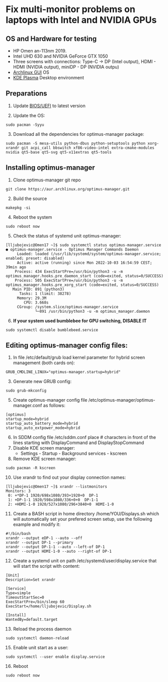 # Fix multi-monitor problems on laptops with Intel and NVIDIA GPUs

## OS and Hardware for testing

* HP Omen an-113nm 2019.
* Intel UHD 630 and NVIDIA GeForce GTX 1050
* Three screens with connections: Type-C -> DP (Intel output), HDMI - HDMI (NVIDIA output), miniDP - DP (NVIDIA outpu)
* [Archlinux GUI](https://archlinuxgui.in/) OS
* [KDE Plasma](https://kde.org/) Desktop environment

## Preparations

1. Update [BIOS/UEFI](https://www.wikihow.com/Update-Your-Computer%27s-BIOS) to latest version

2. Update the OS:

```shell
sudo pacman -Syyu
```

3. Download all the dependencies for optimus-manager package:

```shell
sudo pacman -S mesa-utils python-dbus python-setuptools python xorg-xrandr git acpi_call bbswitch xf86-video-intel extra-cmake-modules nvidia qt5-base qt5-svg qt5-x11extras qt5-tools
```

## Installing optimus-manager

1. Clone optimus-manager git repo
```shell
git clone https://aur.archlinux.org/optimus-manager.git
```

2. Build the source

```shell
makepkg -si
```

4. Reboot the system

```shell
sudo reboot now
```

5. Check the status of systemd unit optimus-manager:

```shell
[lljubojevic@Omen17 ~]$ sudo systemctl status optimus-manager.service
● optimus-manager.service - Optimus Manager Commands Daemon
     Loaded: loaded (/usr/lib/systemd/system/optimus-manager.service; enabled; preset: disabled)
     Active: active (running) since Mon 2022-10-03 16:54:59 CEST; 39min ago
    Process: 434 ExecStartPre=/usr/bin/python3 -u -m optimus_manager.hooks.pre_daemon_start (code=exited, status=0/SUCCESS)
    Process: 505 ExecStartPre=/usr/bin/python3 -u -m optimus_manager.hooks.pre_xorg_start (code=exited, status=0/SUCCESS)
   Main PID: 891 (python3)
      Tasks: 1 (limit: 38278)
     Memory: 29.3M
        CPU: 3.668s
     CGroup: /system.slice/optimus-manager.service
             └─891 /usr/bin/python3 -u -m optimus_manager.daemon
```

6. **If your system used bumblebee for GPU switching, DISABLE IT**

```shell
sudo systemctl disable bumblebeed.service
```

## Editing optimus-manager config files:
1. In file /etc/default/grub load kernel parameter for hybrid screen management (both cards on):

```shell
GRUB_CMDLINE_LINUX="optimus-manager.startup=hybrid"
```

3. Generate new GRUB config:

```shell
sudo grub-mkconfig
```

5. Create optimus-manager config file /etc/optimus-manager/optimus-manager.conf as follows:

```shell
[optimus]
startup_mode=hybrid
startup_auto_battery_mode=hybrid
startup_auto_extpower_mode=hybrid
```

6. In SDDM config file /etc/sddm.conf place # characters in front of the lines starting with DisplayCommand and DisplayStopCommand
8. Disable KDE screen manager:
    * Settings - Startup - Background services - kscreen
9. Remove KDE screen manager:

```shell
sudo pacman -R kscreen
```

10. Use xrandr to find out your display connection names:

```shell
[lljubojevic@Omen17 ~]$ xrandr --listmonitors
Monitors: 3
 0: +*DP-1 1920/698x1080/393+1920+0  DP-1
 1: +DP-1-1 1920/598x1080/336+0+0  DP-1-1
 2: +HDMI-1-0 1920/527x1080/296+3840+0  HDMI-1-0
```

11. Create a BASH script in home directory /home/YOU/Displays.sh which will automatically set your prefered screen setup, use the following example and modify it:

```shell
#!/bin/bash
xrandr --output eDP-1 --auto --off
xrandr --output DP-1 --primary
xrandr --output DP-1-1 --auto --left-of DP-1
xrandr --output HDMI-1-0 --auto --right-of DP-1
```

12. Create a systemd unit on path /etc/systemd/user/display.service that will start the script with content:

```shell
[Unit]
Description=Set xrandr

[Service]
Type=simple
TimeoutStartSec=0
ExecStartPre=/bin/sleep 60
ExecStart=/home/lljubojevic/Display.sh

[Install]
WantedBy=default.target
```

13. Reload the process daemon

```shell
sudo systemctl daemon-reload
```

15. Enable unit start as a user:

```shell
sudo systemctl --user enable display.service
```

16. Reboot

```shell
sudo reboot now
```